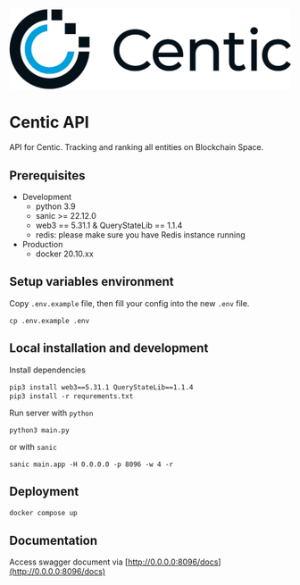 ![Logo](app/docs/images/logo-light.png)

# Centic API

API for Centic. Tracking and ranking all entities on Blockchain Space.

## Prerequisites
- Development
  - python 3.9
  - sanic >= 22.12.0
  - web3 == 5.31.1 & QueryStateLib == 1.1.4
  - redis: please make sure you have Redis instance running
- Production
  - docker 20.10.xx

## Setup variables environment

Copy `.env.example` file, then fill your config into the new `.env` file.
```shell
cp .env.example .env
```

## Local installation and development

Install dependencies
```shell
pip3 install web3==5.31.1 QueryStateLib==1.1.4
pip3 install -r requrements.txt
```

Run server with `python`
```shell
python3 main.py
```

or with `sanic`
```shell
sanic main.app -H 0.0.0.0 -p 8096 -w 4 -r
```

## Deployment
```shell
docker compose up
```

## Documentation
Access swagger document via [http://0.0.0.0:8096/docs](http://0.0.0.0:8096/docs)

